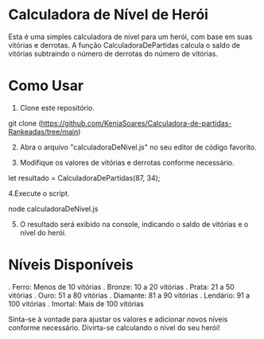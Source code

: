 # Calculadora de Nível de Herói
Esta é uma simples calculadora de nível para um herói, com base em suas vitórias e derrotas. A função CalculadoraDePartidas calcula o saldo de vitórias subtraindo o número de derrotas do número de vitórias.

# Como Usar

 1. Clone este repositório.

git clone (https://github.com/KeniaSoares/Calculadora-de-partidas-Rankeadas/tree/main)

2. Abra o arquivo "calculadoraDeNivel.js" no seu editor de código favorito.

3. Modifique os valores de vitórias e derrotas conforme necessário.

let resultado = CalculadoraDePartidas(87, 34);

4.Execute o script.

node calculadoraDeNivel.js

5. O resultado será exibido na console, indicando o saldo de vitórias e o nível do herói.

# Níveis Disponíveis

. Ferro: Menos de 10 vitórias
. Bronze: 10 a 20 vitórias
. Prata: 21 a 50 vitórias
. Ouro: 51 a 80 vitórias
. Diamante: 81 a 90 vitórias
. Lendário: 91 a 100 vitórias
. Imortal: Mais de 100 vitórias

Sinta-se à vontade para ajustar os valores e adicionar novos níveis conforme necessário. Divirta-se calculando o nível do seu herói!
